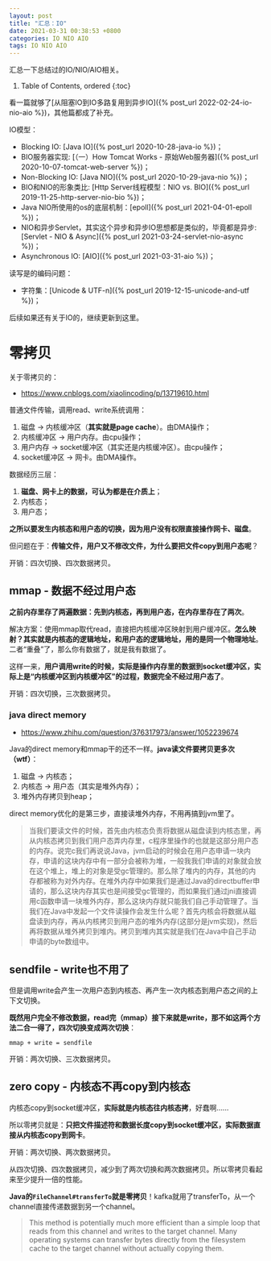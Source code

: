 ```yaml
---
layout: post
title: "汇总：IO"
date: 2021-03-31 00:38:53 +0800
categories: IO NIO AIO
tags: IO NIO AIO
---
```


汇总一下总结过的IO/NIO/AIO相关。

1. Table of Contents, ordered
{:toc}

看一篇就够了[从阻塞IO到IO多路复用到异步IO]({% post_url 2022-02-24-io-nio-aio %})，其他篇都成了补充。

IO模型：
- Blocking IO: [Java IO]({% post_url 2020-10-28-java-io %})；
- BIO服务器实现: [（一）How Tomcat Works - 原始Web服务器]({% post_url 2020-10-07-tomcat-web-server %})；
- Non-Blocking IO: [Java NIO]({% post_url 2020-10-29-java-nio %})；
- BIO和NIO的形象类比: [Http Server线程模型：NIO vs. BIO]({% post_url 2019-11-25-http-server-nio-bio %})；
- Java NIO所使用的os的底层机制：[epoll]({% post_url 2021-04-01-epoll %})；
- NIO和异步Servlet，其实这个异步和异步IO思想都是类似的，毕竟都是异步: [Servlet - NIO & Async]({% post_url 2021-03-24-servlet-nio-async %})；
- Asynchronous IO: [AIO]({% post_url 2021-03-31-aio %})；

读写是的编码问题：
- 字符集：[Unicode & UTF-n]({% post_url 2019-12-15-unicode-and-utf %})；

后续如果还有关于IO的，继续更新到这里。

# 零拷贝
关于零拷贝的：
- https://www.cnblogs.com/xiaolincoding/p/13719610.html

普通文件传输，调用read、write系统调用：
1. 磁盘 -> 内核缓冲区（**其实就是page cache**）。由DMA操作；
2. 内核缓冲区 -> 用户内存。由cpu操作；
3. 用户内存 -> socket缓冲区（其实还是内核缓冲区）。由cpu操作；
4. socket缓冲区 -> 网卡。由DMA操作。

数据经历三层：
1. **磁盘、网卡上的数据，可认为都是在介质上**；
2. 内核态；
3. 用户态；

**之所以要发生内核态和用户态的切换，因为用户没有权限直接操作网卡、磁盘**。

但问题在于：**传输文件，用户又不修改文件，为什么要把文件copy到用户态呢**？

开销：四次切换、四次数据拷贝。

## mmap - 数据不经过用户态
**之前内存里存了两遍数据：先到内核态，再到用户态，在内存里存在了两次**。

解决方案：使用mmap取代read，直接把内核缓冲区映射到用户缓冲区。**怎么映射？其实就是内核态的逻辑地址，和用户态的逻辑地址，用的是同一个物理地址**。二者“重叠”了，那么你有数据了，就是我有数据了。

这样一来，**用户调用write的时候，实际是操作内存里的数据到socket缓冲区，实际上是“内核缓冲区到内核缓冲区”的过程，数据完全不经过用户态了**。

开销：四次切换，三次数据拷贝。

### java direct memory
- https://www.zhihu.com/question/376317973/answer/1052239674

Java的direct memory和mmap干的还不一样。**java读文件要拷贝更多次（wtf）**：
1. 磁盘 -> 内核态；
2. 内核态 -> 用户态（其实是堆外内存）；
3. 堆外内存拷贝到heap；

direct memory优化的是第三步，直接读堆外内存，不用再搞到jvm里了。

> 当我们要读文件的时候，首先由内核态负责将数据从磁盘读到内核态里，再从内核态拷贝到我们用户态弄内存里，c程序里操作的也就是这部分用户态的内存。说完c我们再说说Java，jvm启动的时候会在用户态申请一块内存，申请的这块内存中有一部分会被称为堆，一般我我们申请的对象就会放在这个堆上，堆上的对象是受gc管理的。那么除了堆内的内存，其他的内存都被称为对外内存。在堆外内存中如果我们是通过Java的directbuffer申请的，那么这块内存其实也是间接受gc管理的，而如果我们通过jni直接调用c函数申请一块堆外内存，那么这块内存就只能我们自己手动管理了。当我们在Java中发起一个文件读操作会发生什么呢？首先内核会将数据从磁盘读到内存，再从内核拷贝到用户态的堆外内存(这部分是jvm实现)，然后再将数据从堆外拷贝到堆内。拷贝到堆内其实就是我们在Java中自己手动申请的byte数组中。

## sendfile - write也不用了
但是调用write会产生一次用户态到内核态、再产生一次内核态到用户态之间的上下文切换。

**既然用户完全不修改数据，read完（mmap）接下来就是write，那不如这两个方法二合一得了，四次切换变成两次切换**：
```
mmap + write = sendfile
```

开销：两次切换、三次数据拷贝。

## zero copy - 内核态不再copy到内核态
内核态copy到socket缓冲区，**实际就是内核态往内核态拷**，好蠢啊……

所以零拷贝就是：**只把文件描述符和数据长度copy到socket缓冲区，实际数据直接从内核态copy到网卡**。

开销：两次切换、两次数据拷贝。

从四次切换、四次数据拷贝，减少到了两次切换和两次数据拷贝。所以零拷贝看起来至少提升一倍的性能。

**Java的`FileChannel#transferTo`就是零拷贝**！kafka就用了transferTo，从一个channel直接传递数据到另一个channel。

> This method is potentially much more efficient than a simple loop that reads from this channel and writes to the target channel. Many operating systems can transfer bytes directly from the filesystem cache to the target channel without actually copying them.
